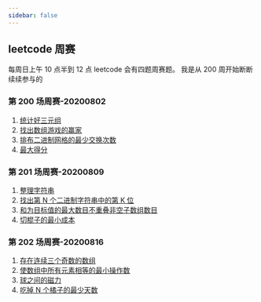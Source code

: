 ```yaml
---
sidebar: false
---
```


## leetcode 周赛

每周日上午 10 点半到 12 点 leetcode 会有四题周赛题。
我是从 200 周开始断断续续参与的

### 第 200 场周赛-20200802

1. [统计好三元组](./200-01.md)
2. [找出数组游戏的赢家](./200-02.md)
3. [排布二进制网格的最少交换次数](./200-03.md)
4. [最大得分](./200-04.md)

### 第 201 场周赛-20200809

1. [整理字符串](./201-01.md)
2. [找出第 N 个二进制字符串中的第 K 位](./201-02.md)
3. [和为目标值的最大数目不重叠非空子数组数目](./201-03.md)
4. [切棍子的最小成本](./201-04.md)

### 第 202 场周赛-20200816

1. [存在连续三个奇数的数组](./202-01.md)
2. [使数组中所有元素相等的最小操作数](./202-02.md)
3. [球之间的磁力](./202-03.md)
4. [吃掉 N 个橘子的最少天数](./202-04.md)
